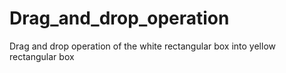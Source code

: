 # Drag_and_drop_operation
Drag and drop operation of the white rectangular box into yellow rectangular  box
